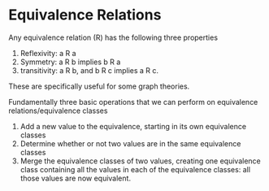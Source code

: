 # Equivalence Relations

Any equivalence relation (R) has the following three properties

1. Reflexivity: a R a
2. Symmetry: a R b implies b R a
3. transitivity: a R b, and b R c implies a R c.

These are specifically useful for some graph theories.

Fundamentally three basic operations that we can perform on equivalence relations/equivalence classes

1. Add a new value to the equivalence, starting in its own equivalence classes
2. Determine whether or not two values are in the same equivalence classes
3. Merge the equivalence classes of two values, creating one equivalence class
containing all the values in each of the equivalence classes: all those values are now equivalent.
